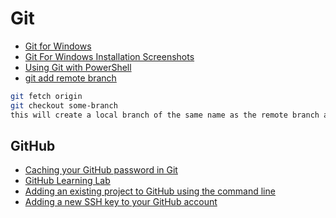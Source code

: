 # Git

- [Git for Windows](https://git-for-windows.github.io/)
- [Git For Windows Installation Screenshots](http://robertovormittag.net/ebooks/git-and-github/git-for-windows-installation-screenshots/)
- [Using Git with PowerShell](https://www.develves.net/blogs/asd/articles/using-git-with-powershell-on-windows-10/)
- [git add remote branch](https://stackoverflow.com/questions/11266478/git-add-remote-branch)

```bash
git fetch origin
git checkout some-branch
this will create a local branch of the same name as the remote branch and check it out.
```

## GitHub

- [Caching your GitHub password in Git](https://help.github.com/en/github/using-git/caching-your-github-password-in-git)
- [GitHub Learning Lab](https://lab.github.com/)
- [Adding an existing project to GitHub using the command line](https://help.github.com/en/github/importing-your-projects-to-github/adding-an-existing-project-to-github-using-the-command-line)
- [Adding a new SSH key to your GitHub account](https://docs.github.com/en/github/authenticating-to-github/adding-a-new-ssh-key-to-your-github-account)
